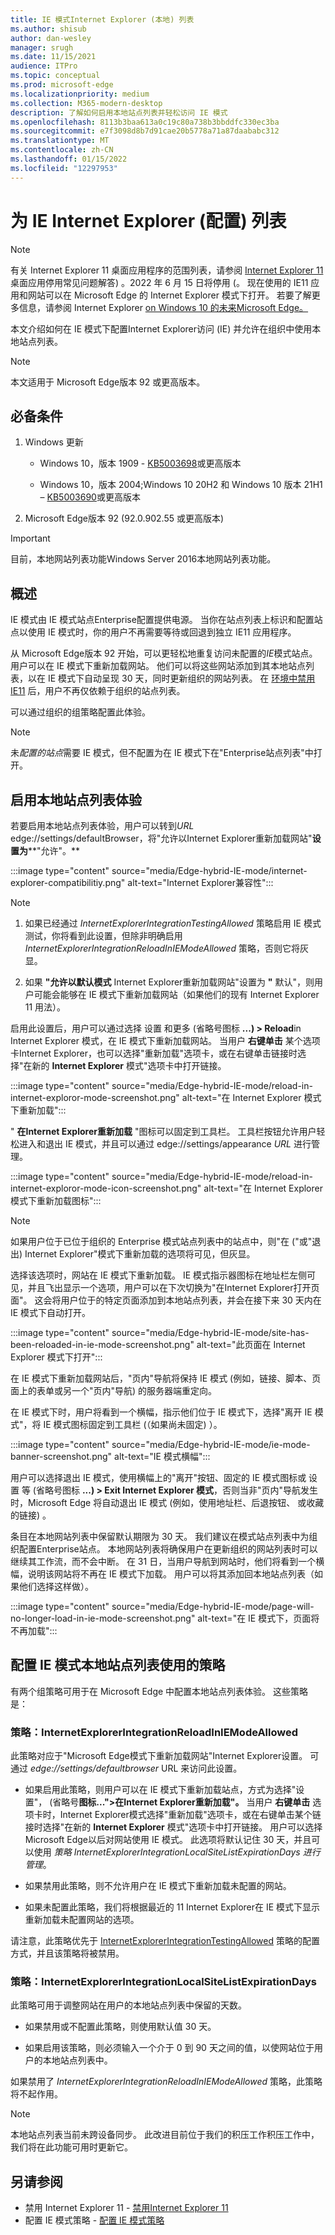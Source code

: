 ```yaml
---
title: IE 模式Internet Explorer (本地) 列表
ms.author: shisub
author: dan-wesley
manager: srugh
ms.date: 11/15/2021
audience: ITPro
ms.topic: conceptual
ms.prod: microsoft-edge
ms.localizationpriority: medium
ms.collection: M365-modern-desktop
description: 了解如何启用本地站点列表并轻松访问 IE 模式
ms.openlocfilehash: 8113b3baa613a0c19c80a738b3bbddfc330ec3ba
ms.sourcegitcommit: e7f3098d8b7d91cae20b5778a71a87daababc312
ms.translationtype: MT
ms.contentlocale: zh-CN
ms.lasthandoff: 01/15/2022
ms.locfileid: "12297953"
---
```

# <a name="configure-local-site-list-for-internet-explorer-ie-mode"></a>为 IE Internet Explorer (配置) 列表

>[!Note]
> 有关 Internet Explorer 11 桌面应用程序的范围列表，请参阅 [Internet Explorer 11](https://techcommunity.microsoft.com/t5/windows-it-pro-blog/internet-explorer-11-desktop-app-retirement-faq/ba-p/2366549) 桌面应用停用常见问题解答) 。2022 年 6 月 15 日将停用 (。 现在使用的 IE11 应用和网站可以在 Microsoft Edge 的 Internet Explorer 模式下打开。 若要了解更多信息，请参阅 Internet Explorer [on Windows 10 的未来Microsoft Edge。](https://blogs.windows.com/windowsexperience/2021/05/19/the-future-of-internet-explorer-on-windows-10-is-in-microsoft-edge/)

本文介绍如何在 IE 模式下配置Internet Explorer访问 (IE) 并允许在组织中使用本地站点列表。

> [!NOTE]
> 本文适用于 Microsoft Edge版本 92 或更高版本。

## <a name="prerequisites"></a>必备条件

1. Windows 更新

   - Windows 10，版本 1909 - [KB5003698](https://support.microsoft.com/topic/june-15-2021-kb5003698-os-build-18363-1645-preview-1ecf117e-1f89-40f9-a0a5-ed5766737620)或更高版本  

   - Windows 10，版本 2004;Windows 10 20H2 和 Windows 10 版本 21H1 – [KB5003690](https://support.microsoft.com/topic/june-21-2021-kb5003690-os-builds-19041-1081-19042-1081-and-19043-1081-preview-11a7581f-2a01-47d5-ba12-431709ee2248)或更高版本

2. Microsoft Edge版本 92 (92.0.902.55 或更高版本) 

> [!IMPORTANT]
> 目前，本地网站列表功能Windows Server 2016本地网站列表功能。

## <a name="overview"></a>概述

IE 模式由 IE 模式站点Enterprise配置提供电源。 当你在站点列表上标识和配置站点以使用 IE 模式时，你的用户不再需要等待或回退到独立 IE11 应用程序。

从 Microsoft Edge版本 92 开始，可以更轻松地重复访问未配置的*IE*模式站点。 用户可以在 IE 模式下重新加载网站。 他们可以将这些网站添加到其本地站点列表，以在 IE 模式下自动呈现 30 天，同时更新组织的网站列表。 在 [环境中禁用 IE11](/deployedge/edge-ie-disable-ie11) 后，用户不再仅依赖于组织的站点列表。

可以通过组织的组策略配置此体验。

> [!NOTE]
> 未*配置的站点*需要 IE 模式，但不配置为在 IE 模式下在"Enterprise站点列表"中打开。

## <a name="enable-the-local-site-list-experience"></a>启用本地站点列表体验

若要启用本地站点列表体验，用户可以转到*URL* edge://settings/defaultBrowser，将"允许以Internet Explorer重新加载网站"**设置为****"允许"。**

:::image type="content" source="media/Edge-hybrid-IE-mode/internet-explorer-compatibilitiy.png" alt-text="Internet Explorer兼容性":::

>[!Note]  
>
>1. 如果已经通过 *InternetExplorerIntegrationTestingAllowed* 策略启用 IE 模式测试，你将看到此设置，但除非明确启用 *InternetExplorerIntegrationReloadInIEModeAllowed* 策略，否则它将灰显。
>
>2. 如果 **"允许以默认模式** Internet Explorer重新加载网站"设置为 **"** 默认"，则用户可能会能够在 IE 模式下重新加载网站（如果他们的现有 Internet Explorer 11 用法）。  

启用此设置后，用户可以通过选择 设置 和更多 (省略号图标 **...) > Reload**in Internet Explorer 模式，在 IE 模式下重新加载网站。 当用户 **右键单击** 某个选项卡Internet Explorer，也可以选择"重新加载"选项卡，或在右键单击链接时选择"在新的 **Internet Explorer** 模式"选项卡中打开链接。

:::image type="content" source="media/Edge-hybrid-IE-mode/reload-in-internet-exploror-mode-screenshot.png" alt-text="在 Internet Explorer 模式下重新加载":::

" **在Internet Explorer重新加载** "图标可以固定到工具栏。 工具栏按钮允许用户轻松进入和退出 IE 模式，并且可以通过 edge://settings/appearance *URL* 进行管理。

:::image type="content" source="media/Edge-hybrid-IE-mode/reload-in-internet-exploror-mode-icon-screenshot.png" alt-text="在 Internet Explorer 模式下重新加载图标":::

>[!Note]
>如果用户位于已位于组织的 Enterprise 模式站点列表中的站点中，则"在 ("或"退出) Internet Explorer"模式下重新加载的选项将可见，但灰显。

选择该选项时，网站在 IE 模式下重新加载。 IE 模式指示器图标在地址栏左侧可见，并且飞出显示一个选项，用户可以在下次切换为"在Internet Explorer打开页面"。 这会将用户位于的特定页面添加到本地站点列表，并会在接下来 30 天内在 IE 模式下自动打开。

:::image type="content" source="media/Edge-hybrid-IE-mode/site-has-been-reloaded-in-ie-mode-screenshot.png" alt-text="此页面在 Internet Explorer 模式下打开":::

在 IE 模式下重新加载网站后，"页内"导航将保持 IE 模式 (例如，链接、脚本、页面上的表单或另一个"页内"导航) 的服务器端重定向。  

在 IE 模式下时，用户将看到一个横幅，指示他们位于 IE 模式下，选择"离开 IE 模式"，将 IE 模式图标固定到工具栏 (（如果尚未固定) ）。

:::image type="content" source="media/Edge-hybrid-IE-mode/ie-mode-banner-screenshot.png" alt-text="IE 模式横幅":::

用户可以选择退出 IE 模式，使用横幅上的"离开"按钮、固定的 IE 模式图标或 设置 等 (省略号图标 **...) > Exit Internet Explorer 模式**，否则当非"页内"导航发生时，Microsoft Edge 将自动退出 IE 模式 (例如，使用地址栏、后退按钮、 或收藏的链接) 。

条目在本地网站列表中保留默认期限为 30 天。 我们建议在模式站点列表中为组织配置Enterprise站点。 本地网站列表将确保用户在更新组织的网站列表时可以继续其工作流，而不会中断。 在 31 日，当用户导航到网站时，他们将看到一个横幅，说明该网站将不再在 IE 模式下加载。 用户可以将其添加回本地站点列表（如果他们选择这样做）。

:::image type="content" source="media/Edge-hybrid-IE-mode/page-will-no-longer-load-in-ie-mode-screenshot.png" alt-text="在 IE 模式下，页面将不再加载":::

## <a name="policies-to-configure-the-use-of-local-site-lists-for-ie-mode"></a>配置 IE 模式本地站点列表使用的策略

有两个组策略可用于在 Microsoft Edge 中配置本地站点列表体验。 这些策略是：

### <a name="policy-internetexplorerintegrationreloadiniemodeallowed"></a>策略：InternetExplorerIntegrationReloadInIEModeAllowed

此策略对应于"Microsoft Edge模式下重新加载网站"Internet Explorer设置。 可通过 *edge://settings/defaultbrowser* URL 来访问此设置。

- 如果启用此策略，则用户可以在 IE 模式下重新加载站点，方式为选择"设置"， (省略号**图标...">在Internet Explorer重新加载"。** 当用户 **右键单击** 选项卡时，Internet Explorer模式选择"重新加载"选项卡，或在右键单击某个链接时选择"在新的 **Internet Explorer** 模式"选项卡中打开链接。
用户可以选择Microsoft Edge以后对网站使用 IE 模式。 此选项将默认记住 30 天，并且可以使用 *策略 InternetExplorerIntegrationLocalSiteListExpirationDays 进行管理*。

- 如果禁用此策略，则不允许用户在 IE 模式下重新加载未配置的网站。

- 如果未配置此策略，我们将根据最近的 11 Internet Explorer在 IE 模式下显示重新加载未配置网站的选项。

请注意，此策略优先于 [InternetExplorerIntegrationTestingAllowed](/deployedge/microsoft-edge-policies#internetexplorerintegrationtestingallowed) 策略的配置方式，并且该策略将被禁用。

### <a name="policy-internetexplorerintegrationlocalsitelistexpirationdays"></a>策略：InternetExplorerIntegrationLocalSiteListExpirationDays

此策略可用于调整网站在用户的本地站点列表中保留的天数。  

- 如果禁用或不配置此策略，则使用默认值 30 天。

- 如果启用该策略，则必须输入一个介于 0 到 90 天之间的值，以使网站位于用户的本地站点列表中。

如果禁用了 *InternetExplorerIntegrationReloadInIEModeAllowed* 策略，此策略将不起作用。

> [!NOTE]
> 本地站点列表当前未跨设备同步。 此改进目前位于我们的积压工作积压工作中，我们将在此功能可用时更新它。

## <a name="see-also"></a>另请参阅

- 禁用 Internet Explorer 11 - [禁用Internet Explorer 11](/deployedge/edge-ie-disable-ie11)
- 配置 IE 模式策略 - [配置 IE 模式策略](/deployedge/edge-ie-mode-policies)
